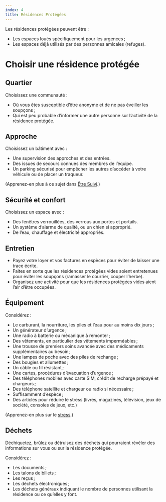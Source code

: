 ```yaml
---
index: 4
title: Résidences Protégées
---
```

Les résidences protégées peuvent être :

*   Les espaces loués spécifiquement pour les urgences ;
*   Les espaces déjà utilisés par des personnes amicales (refuges).

# Choisir une résidence protégée

## Quartier

Choisissez une communauté :

*   Où vous êtes susceptible d’être anonyme et de ne pas éveiller les soupçons ;
*   Qui est peu probable d’informer une autre personne sur l’activité de la résidence protégée.

## Approche

Choisissez un bâtiment avec :

*   Une supervision des approches et des entrées.
*   Des issues de secours connues des membres de l’équipe.
*   Un parking sécurisé pour empêcher les autres d’accéder à votre véhicule ou de placer un traqueur.

(Apprenez-en plus à ce sujet dans [Être Suivi](umbrella://work/being-followed/expert).)

## Sécurité et confort

Choisissez un espace avec :

*   Des fenêtres verrouillées, des verrous aux portes et portails.
*   Un système d’alarme de qualité, ou un chien si approprié.
*   De l’eau, chauffage et électricité appropriés.

## Entretien

*   Payez votre loyer et vos factures en espèces pour éviter de laisser une trace écrite.
*   Faites en sorte que les résidences protégées vides soient entretenues pour éviter les soupçons (ramasser le courrier, couper l’herbe).
*   Organisez une activité pour que les résidences protégées vides aient l’air d’être occupées.

## Équipement

Considérez :

*   Le carburant, la nourriture, les piles et l’eau pour au moins dix jours ;
*   Un générateur d’urgence ;
*   Une radio à batterie ou mécanique à remonter ;
*   Des vêtements, en particulier des vêtements imperméables ;
*   Une trousse de premiers soins avancée avec des médicaments supplémentaires au besoin ;
*   Une lampes de poche avec des piles de rechange ;
*   Des bougies et allumettes ;
*   Un câble ou fil résistant ;
*   Une cartes, procédures d’évacuation d’urgence ;
*   Des téléphones mobiles avec carte SIM, crédit de recharge prépayé et chargeurs ;
*   Des téléphone satellite et chargeur ou radio si nécessaire ;
*   Suffisamment d’espèce ;
*   Des articles pour réduire le stress (livres, magazines, télévision, jeux de société, consoles de jeux, etc.)

(Apprenez-en plus sur le [stress](umbrella://stress/stress/beginner).)

## Déchets

Déchiquetez, brûlez ou détruisez des déchets qui pourraient révéler des informations sur vous ou sur la résidence protégée.

Considérez :

*   Les documents ;
*   Les talons de billets ;
*   Les reçus ;
*   Les déchets électroniques ;
*   Les déchets généraux indiquant le nombre de personnes utilisant la résidence ou ce qu’elles y font.